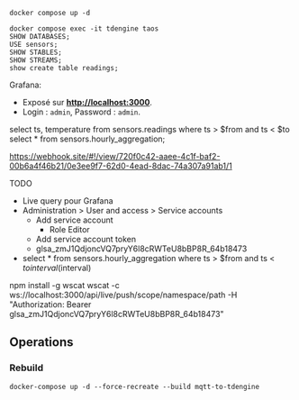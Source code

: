 
```
docker compose up -d
```


```
docker compose exec -it tdengine taos
SHOW DATABASES;
USE sensors;
SHOW STABLES;
SHOW STREAMS;
show create table readings;
```

Grafana:
- Exposé sur **[http://localhost:3000](http://localhost:3000)**.
- Login : `admin`, Password : `admin`.


select ts, temperature from sensors.readings where ts > $from and ts < $to
select * from sensors.hourly_aggregation;

https://webhook.site/#!/view/720f0c42-aaee-4c1f-baf2-00b6a4f46b21/0e3ee9f7-62d0-4ead-8dac-74a307a91ab1/1


TODO
- Live query pour Grafana
- Administration > User and access > Service accounts
  - Add service account
    - Role Editor
  - Add service account token
  - glsa_zmJ1QdjoncVQ7pryY6l8cRWTeU8bBP8R_64b18473
- select * from sensors.hourly_aggregation where ts > $from and ts < $to interval($interval)


npm install -g wscat
wscat -c ws://localhost:3000/api/live/push/scope/namespace/path -H "Authorization: Bearer glsa_zmJ1QdjoncVQ7pryY6l8cRWTeU8bBP8R_64b18473"

## Operations

### Rebuild 

```
docker-compose up -d --force-recreate --build mqtt-to-tdengine
```
